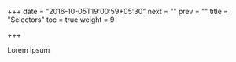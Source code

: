+++
date = "2016-10-05T19:00:59+05:30"
next = ""
prev = ""
title = "Selectors"
toc = true
weight = 9

+++

Lorem Ipsum
